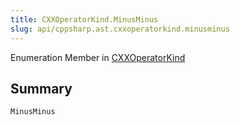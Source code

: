 ```yaml
---
title: CXXOperatorKind.MinusMinus
slug: api/cppsharp.ast.cxxoperatorkind.minusminus
---
```

Enumeration Member in [CXXOperatorKind](/api/cppsharp/ast/cxxoperatorkind)

## Summary



```csharp
MinusMinus
```

